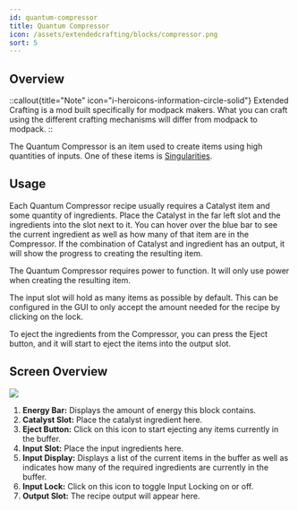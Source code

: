 ```yaml
---
id: quantum-compressor
title: Quantum Compressor
icon: /assets/extendedcrafting/blocks/compressor.png
sort: 5
---
```


## Overview

::callout{title="Note" icon="i-heroicons-information-circle-solid"}
Extended Crafting is a mod built specifically for modpack makers. What you can craft using the different crafting mechanisms will differ from modpack to modpack.
::

The Quantum Compressor is an item used to create items using high quantities of inputs. One of these items is [Singularities](../items/singularity.md).

## Usage

Each Quantum Compressor recipe usually requires a Catalyst item and some quantity of ingredients. Place the Catalyst in the far left slot and the ingredients into the slot next to it. You can hover over the blue bar to see the current ingredient as well as how many of that item are in the Compressor. If the combination of Catalyst and ingredient has an output, it will show the progress to creating the resulting item.

The Quantum Compressor requires power to function. It will only use power when creating the resulting item.

The input slot will hold as many items as possible by default. This can be configured in the GUI to only accept the amount needed for the recipe by clicking on the lock.

To eject the ingredients from the Compressor, you can press the Eject button, and it will start to eject the items into the output slot.

## Screen Overview

![](/assets/extendedcrafting/screens/quantum_compressor_screen.png)

1. **Energy Bar:** Displays the amount of energy this block contains.
2. **Catalyst Slot:** Place the catalyst ingredient here.
3. **Eject Button:** Click on this icon to start ejecting any items currently in the buffer.
4. **Input Slot:** Place the input ingredients here.
5. **Input Display:** Displays a list of the current items in the buffer as well as indicates how many of the required ingredients are currently in the buffer.
6. **Input Lock:** Click on this icon to toggle Input Locking on or off.
7. **Output Slot:** The recipe output will appear here.
